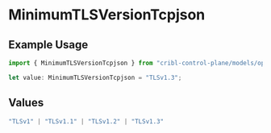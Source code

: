 # MinimumTLSVersionTcpjson

## Example Usage

```typescript
import { MinimumTLSVersionTcpjson } from "cribl-control-plane/models/operations";

let value: MinimumTLSVersionTcpjson = "TLSv1.3";
```

## Values

```typescript
"TLSv1" | "TLSv1.1" | "TLSv1.2" | "TLSv1.3"
```